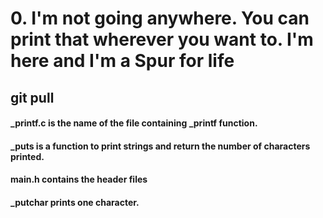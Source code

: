 # 0. I'm not going anywhere. You can print that wherever you want to. I'm here and I'm a Spur for life 
## git pull

#### _printf.c is the name of the file containing _printf function.
#### _puts is a function to print strings and return the number of characters printed.
#### main.h contains the header files
#### _putchar prints one character.

